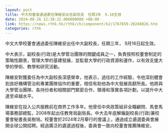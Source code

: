 ```yaml
---
layout: post
title: 中大校董會通過委任陳維安出任副校長　任期3年　9.16生效
date: 2024-08-26 12:38:22.000000000 +08:00
link: https://news.rthk.hk/rthk/ch/component/k2/1767659-20240826.htm
categories: rthk
---
```


中文大學校董會通過委任陳維安出任中大副校長，任期三年， 9月16日起生效。

中大表示，副校長(行政)是大學管治團隊的關鍵成員之一，負責按照校董會制定的策略性願景，管理大學的基建發展，並監督大學的行政資源和運作，以有效支援大學的學術、教學和研究活動。

陳維安對獲委任為中大副校長深感榮幸，他表示，過往的工作經驗，令他深刻體會到良好機構管治和專業團隊協作的重要，相信有助他為中大發展貢獻所長。他將與大學管治團隊、各持份者和相關部門緊密合作，領導和落實各項計劃，以提升中大達至卓越水平。

陳維安在投入公共服務前在商界工作多年。他曾任中央政策組非全職顧問、馬會馬場事務部總監，2008年起出任教育局副局長。中大去年底解僱副校長(行政)兼校董會秘書長吳樹培。校董會於2024年2月舉行的會議上，通過成立遴選委員會展開全球公開招聘。經過廣泛的遴選過程後，委員會一致向校董會推薦陳維安。
